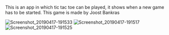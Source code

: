 This is an app in which tic tac toe can be played, it shows when a new game has to be started.
This game is made by Joost Bankras

![Screenshot_20190417-191533](https://user-images.githubusercontent.com/47153142/56307492-3f0d8880-6145-11e9-8414-e56fffe7821b.png)
![Screenshot_20190417-191517](https://user-images.githubusercontent.com/47153142/56307493-3f0d8880-6145-11e9-8df9-a796e73440fc.png)
![Screenshot_20190417-191525](https://user-images.githubusercontent.com/47153142/56307494-3f0d8880-6145-11e9-9df7-fa623f2d6c28.png)
